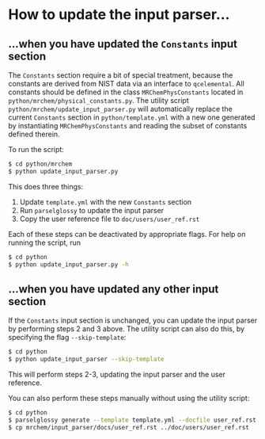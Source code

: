 # How to update the input parser...

## ...when you have updated the `Constants` input section
The `Constants` section require a bit of special treatment, because the constants are derived from NIST data via an interface
to `qcelemental`. 
All constants should be defined in the class `MRChemPhysConstants` located in `python/mrchem/physical_constants.py`.
The utility script `python/mrchem/update_input_parser.py` will automatically replace the current `Constants`
section in `python/template.yml` with a new one generated by instantiating `MRChemPhysConstants` and
reading the subset of constants defined therein.

To run the script:

```bash
$ cd python/mrchem
$ python update_input_parser.py
```

This does three things:

1. Update `template.yml` with the new `Constants` section
2. Run `parselglossy` to update the input parser
3. Copy the user reference file to `doc/users/user_ref.rst`

Each of these steps can be deactivated by appropriate flags. For help on running the script, run

```bash
$ cd python
$ python update_input_parser.py -h
```

## ...when you have updated any other input section
If the `Constants` input section is unchanged, you can update the input parser by performing steps 2 and 3 above.
The utility script can also do this, by specifying the flag `--skip-template`:

```bash
$ cd python
$ python update_input_parser --skip-template
```

This will perform steps 2-3, updating the input parser and the user reference.

You can also perform these steps manually without using the utility script:

```bash
$ cd python
$ parselglossy generate --template template.yml --docfile user_ref.rst --doc-header="User input reference" --target="mrchem/input_parser"
$ cp mrchem/input_parser/docs/user_ref.rst ../doc/users/user_ref.rst
```
